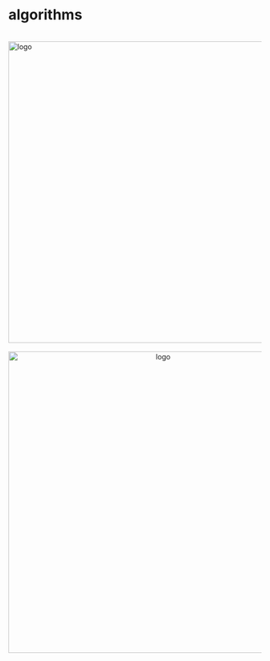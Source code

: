 # algorithms
  


<br />
<img  src='./img/bjkb.PNG' width="600" alt="logo">
<br />
<br />
<div align="center">
<img  src='./img/01.jpeg' width="600" alt="logo" />
</div>
<br />
<br />
